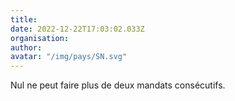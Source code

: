 ```yaml
---
title: 
date: 2022-12-22T17:03:02.033Z
organisation: 
author: 
avatar: "/img/pays/SN.svg"
---
```


Nul ne peut faire plus de deux mandats consécutifs.